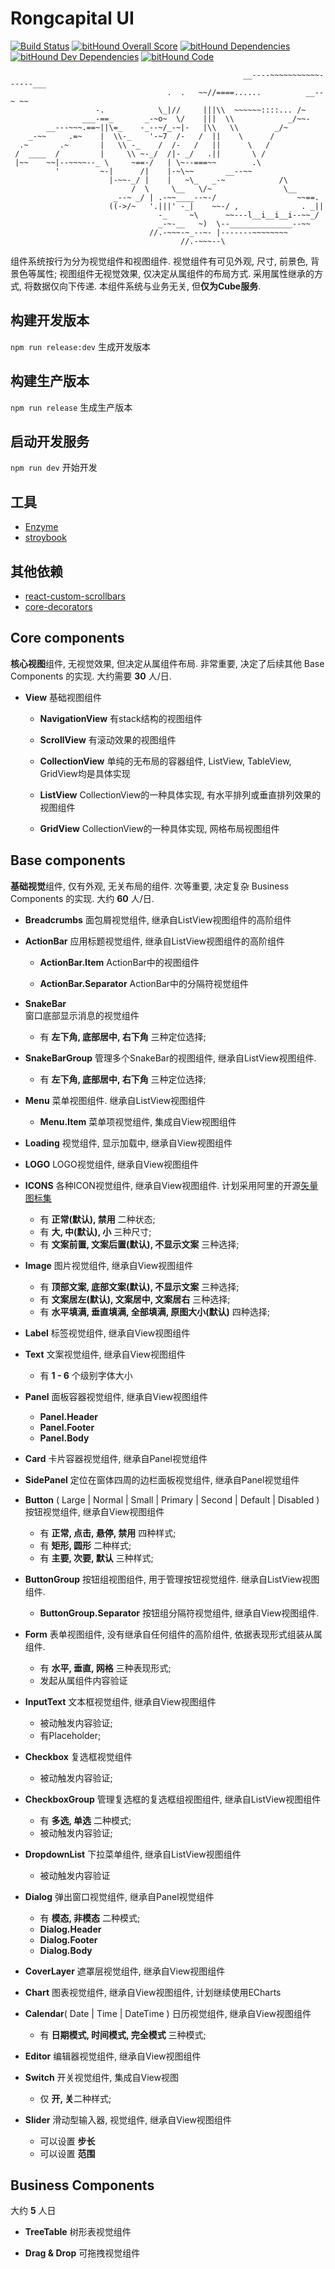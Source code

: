 # Rongcapital UI

[![Build Status](https://travis-ci.org/WellerQu/rongcapital-ui.svg?branch=master)](https://travis-ci.org/WellerQu/rongcapital-ui)
[![bitHound Overall Score](https://www.bithound.io/github/WellerQu/rongcapital-ui/badges/score.svg)](https://www.bithound.io/github/WellerQu/rongcapital-ui)
[![bitHound Dependencies](https://www.bithound.io/github/WellerQu/rongcapital-ui/badges/dependencies.svg)](https://www.bithound.io/github/WellerQu/rongcapital-ui/master/dependencies/npm)
[![bitHound Dev Dependencies](https://www.bithound.io/github/WellerQu/rongcapital-ui/badges/devDependencies.svg)](https://www.bithound.io/github/WellerQu/rongcapital-ui/master/dependencies/npm)
[![bitHound Code](https://www.bithound.io/github/WellerQu/rongcapital-ui/badges/code.svg)](https://www.bithound.io/github/WellerQu/rongcapital-ui)


```
                                                    __----~~~~~~~~~~~------___
                                   .  .   ~~//====......          __--~ ~~
                   -.            \_|//     |||\\  ~~~~~~::::... /~
                ___-==_       _-~o~  \/    |||  \\            _/~~-
        __---~~~.==~||\=_    -_--~/_-~|-   |\\   \\        _/~
    _-~~     .=~    |  \\-_    '-~7  /-   /  ||    \      /
  .~       .~       |   \\ -_    /  /-   /   ||      \   /
 /  ____  /         |     \\ ~-_/  /|- _/   .||       \ /
 |~~    ~~|--~~~~--_ \     ~==-/   | \~--===~~        .\
          '         ~-|      /|    |-~\~~       __--~~
                      |-~~-_/ |    |   ~\_   _-~            /\
                           /  \     \__   \/~                \__
                       _--~ _/ | .-~~____--~-/                  ~~==.
                      ((->/~   '.|||' -_|    ~~-/ ,              . _||
                                 -_     ~\      ~~---l__i__i__i--~~_/
                                 _-~-__   ~)  \--______________--~~
                               //.-~~~-~_--~- |-------~~~~~~~~
                                      //.-~~~--\
```

组件系统按行为分为视觉组件和视图组件. 视觉组件有可见外观, 尺寸, 前景色, 背景色等属性; 视图组件无视觉效果, 仅决定从属组件的布局方式. 采用属性继承的方式, 将数据仅向下传递. 本组件系统与业务无关, 但**仅为Cube服务**.

## 构建开发版本
`npm run release:dev` 生成开发版本

## 构建生产版本
`npm run release` 生成生产版本

## 启动开发服务
`npm run dev` 开始开发

## 工具

- [Enzyme](http://airbnb.io/enzyme/docs/api/index.html)
- [stroybook](https://storybook.js.org/)

## 其他依赖

- [react-custom-scrollbars](https://github.com/malte-wessel/react-custom-scrollbars)
- [core-decorators](https://github.com/jayphelps/core-decorators.js)

## Core components

**核心视图**组件, 无视觉效果, 但决定从属组件布局. 非常重要, 决定了后续其他 Base Components 的实现. 大约需要 **30** 人/日. 

- **View**
	基础视图组件
	
	- **NavigationView**
		有stack结构的视图组件
		
	- **ScrollView**
		有滚动效果的视图组件
		
	- **CollectionView**
		单纯的无布局的容器组件, ListView, TableView, GridView均是具体实现
		
	- **ListView**
		CollectionView的一种具体实现, 有水平排列或垂直排列效果的视图组件
		
	- **GridView**
		CollectionView的一种具体实现, 网格布局视图组件

## Base components

**基础视觉**组件, 仅有外观, 无关布局的组件. 次等重要, 决定复杂 Business Components 的实现. 大约 **60** 人/日.

- **Breadcrumbs**
	面包屑视觉组件, 继承自ListView视图组件的高阶组件

- **ActionBar**
	应用标题视觉组件, 继承自ListView视图组件的高阶组件
	
	- **ActionBar.Item**
		ActionBar中的视图组件
		
	- **ActionBar.Separator**
		ActionBar中的分隔符视觉组件

- **SnakeBar**	
	窗口底部显示消息的视觉组件
	* 有 **左下角, 底部居中, 右下角** 三种定位选择;

- **SnakeBarGroup**
	管理多个SnakeBar的视图组件, 继承自ListView视图组件.
	* 有 **左下角, 底部居中, 右下角** 三种定位选择;

- **Menu**
	菜单视图组件. 继承自ListView视图组件
	
	- **Menu.Item**
		菜单项视觉组件, 集成自View视图组件

- **Loading**
    视觉组件, 显示加载中, 继承自View视图组件

- **LOGO**
	LOGO视觉组件, 继承自View视图组件

- **ICONS**
	各种ICON视觉组件, 继承自View视图组件. 计划采用阿里的开源[矢量图标集](http://www.iconfont.cn/) 
	* 有 **正常(默认), 禁用** 二种状态;
	* 有 **大, 中(默认), 小** 三种尺寸;
	* 有 **文案前置, 文案后置(默认), 不显示文案** 三种选择;

- **Image**
	图片视觉组件, 继承自View视图组件
	* 有 **顶部文案, 底部文案(默认), 不显示文案** 三种选择;
	* 有 **文案居左(默认), 文案居中, 文案居右** 三种选择;
	* 有 **水平填满, 垂直填满, 全部填满, 原图大小(默认)** 四种选择;

- **Label**
	标签视觉组件, 继承自View视图组件

- **Text**
	文案视觉组件, 继承自View视图组件
	* 有 **1 - 6** 个级别字体大小

- **Panel**
	面板容器视觉组件, 继承自View视图组件
	
	- **Panel.Header**
	- **Panel.Footer**
	- **Panel.Body**

- **Card**
	卡片容器视觉组件, 继承自Panel视觉组件

- **SidePanel**
	定位在窗体四周的边栏面板视觉组件, 继承自Panel视觉组件
	
- **Button** ( Large | Normal | Small | Primary | Second | Default | Disabled )
	按钮视觉组件, 继承自View视图组件
	* 有 **正常, 点击, 悬停, 禁用** 四种样式;
	* 有 **矩形, 圆形** 二种样式;
	* 有 **主要, 次要, 默认** 三种样式;
	
- **ButtonGroup** 
	按钮组视图组件, 用于管理按钮视觉组件. 继承自ListView视图组件.
	
	- **ButtonGroup.Separator**
		按钮组分隔符视觉组件, 继承自View视图组件.

- **Form**
	表单视图组件, 没有继承自任何组件的高阶组件, 依据表现形式组装从属组件.
	* 有 **水平, 垂直, 网格** 三种表现形式;
	* 发起从属组件内容验证
	
- **InputText**
	文本框视觉组件, 继承自View视图组件
	* 被动触发内容验证;
	* 有Placeholder;
	
- **Checkbox**
	复选框视觉组件
	* 被动触发内容验证;
	
- **CheckboxGroup**
	管理复选框的复选框组视图组件, 继承自ListView视图组件
	* 有 **多选, 单选** 二种模式;
	* 被动触发内容验证;
	
- **DropdownList**
	下拉菜单组件, 继承自ListView视图组件
	* 被动触发内容验证

- **Dialog**
	弹出窗口视觉组件, 继承自Panel视觉组件
	* 有 **模态, 非模态** 二种模式;

	- **Dialog.Header**
	- **Dialog.Footer**
	- **Dialog.Body**

- **CoverLayer**
	遮罩层视觉组件, 继承自View视图组件

- **Chart**
	图表视觉组件, 继承自View视图组件, 计划继续使用ECharts

- **Calendar**( Date | Time | DateTime )
	日历视觉组件, 继承自View视图组件
	* 有 **日期模式, 时间模式, 完全模式** 三种模式;

- **Editor**
	编辑器视觉组件, 继承自View视图组件

- **Switch**
    开关视觉组件, 集成自View视图
    * 仅 **开, 关**二种样式;

- **Slider**
    滑动型输入器, 视觉组件, 继承自View视图组件
    * 可以设置 **步长**
    * 可以设置 **范围**

## Business Components

大约 **5** 人日

- **TreeTable**
	树形表视觉组件

- **Drag & Drop**
	可拖拽视觉组件
